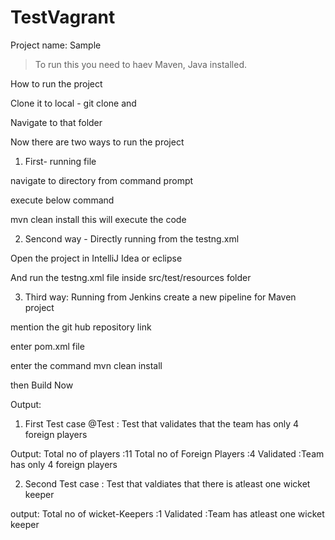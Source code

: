 # TestVagrant

Project name: Sample

> To run this you need to haev Maven, Java installed.

How to run the project

Clone it to local - git clone  and

Navigate to that folder

Now there are two ways to run the project

1) First- running file

navigate to directory from command prompt

execute below command

  mvn clean install 
this will execute the code

2) Sencond way - Directly running from the testng.xml 

Open the project in IntelliJ Idea or eclipse

And run the testng.xml file inside src/test/resources folder

3) Third way: Running from Jenkins
create a new pipeline for Maven project

mention the git hub repository link

enter pom.xml  file 

enter the command mvn clean install

then Build Now


Output: 

1) First Test case @Test : Test that validates that the team has only 4 foreign players

Output: 
Total no of players :11
Total no of Foreign Players :4
Validated :Team  has only 4 foreign players


2) Second Test case : Test that valdiates that there is atleast one wicket keeper

output:
Total no of wicket-Keepers :1
Validated :Team  has atleast one wicket keeper




